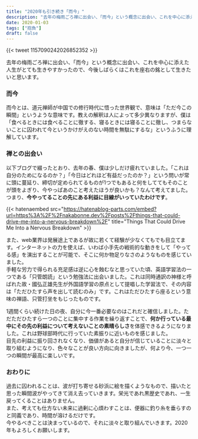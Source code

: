 ```yaml
---
title: "2020年も引き続き「而今」"
description: "去年の梅雨ごろ禅に出会い、「而今」という概念に出会い、これを中心に添えた人生がとても生きやすかったので、今後しばらくはこれを座右の銘として生きたいと思います"
date: 2020-01-03
tags: ["抱負"]
draft: false
---
```


{{< tweet 1157090242026852352 >}}

去年の梅雨ごろ禅に出会い、「而今」という概念に出会い、これを中心に添えた人生がとても生きやすかったので、今後しばらくはこれを座右の銘として生きたいと思います。

### 而今

而今とは、道元禅師が中国での修行時代に悟った世界観で、意味は「ただ今この瞬間」というような意味です。教えの解釈は人によって多少異なりますが、僕は「食べるときには食べることに徹する、寝るときには寝ることに徹し、つまらないことに囚われて今というかけがえのない時間を無駄にするな」というふうに理解しています。



### 禅との出会い

以下ブログで綴ったとおり、去年の春、僕は少しだけ疲れていました。「これは自分のためになるのか？」「今日はどれほど有益だったのか？」という問いが常に頭に蔓延り、締切が定められてるものが1つでもあると何をしててもそのことが頭をよぎり、今やっぱあのこと考えたほうが良いかも？なんて考えてました。つまり、**今やってることの先にある利益に目線がいっていたわけです**。

{{< hatenaembed src="https://hatenablog-parts.com/embed?url=https%3A%2F%2Fnakabonne.dev%2Fposts%2Fthings-that-could-drive-me-into-a-nervous-breakdown%2F" title="Things That Could Drive Me Into a Nervous Breakdown" >}}

また、web業界は発展途上であるが故に若くて経験が少なくてもでも目立てます。インターネットの力を使えば、いわば小手先の戦術的な動きをして「やってる感」を演出することが可能で、そこに何か物足りなさのようなものを感じていました。  
手軽な労力で得られる充足感は逆に心を蝕むなと思っていた頃、英語学習法の一つである「只管朗読」という勉強法に出会いました。これは同時通訳の神様と呼ばれた故・國弘正雄先生が外国語学習の原点として提唱した学習法で、その内容は「ただひたすら声を出して読むのみ」です。これはただひたすら座るという意味の禅語、只管打坐をもじったものです。  
  
1週間くらい続けた日の夜、自分に今一番必要なのはこれだと確信しました。ただただひたすら一つのことに集中する作業を繰り返すことで、**何か行っている最中にその先の利益について考えないことの素晴らしさ**を体感できるようになりました。これは野球部時代に行っていた素振りに近いものを感じました。  
目先の利益に振り回されなくなり、価値があると自分が信じていることに淡々と取り組むようになり、色々なことが良い方向に向きましたが、何より今、一つ一つの瞬間が最高に楽しいです。



### おわりに

過去に囚われることは、波が打ち寄せる砂浜に絵を描くようなもので、描いたと思った瞬間波がやってきて消え去っていきます。栄光であれ黒歴史であれ、一生戻ってくることはありません。  
また、考えても仕方ない未来に過剰に心煩わすことは、便器に釣り糸を垂らすのと同義であり、時間が溶けるだけです。  
今やるべきことは決まっているので、それに淡々と取り組んでいきます。2020年もよろしくお願いします。
